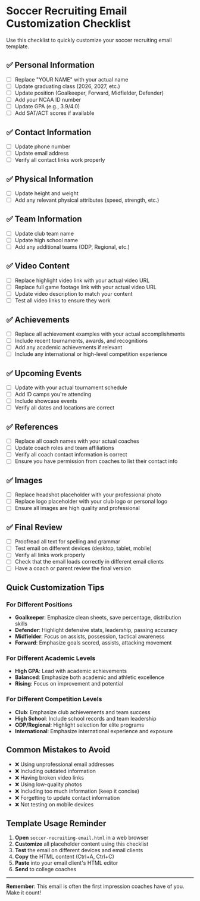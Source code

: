 # Soccer Recruiting Email Customization Checklist

Use this checklist to quickly customize your soccer recruiting email template.

## ✅ Personal Information
- [ ] Replace "YOUR NAME" with your actual name
- [ ] Update graduating class (2026, 2027, etc.)
- [ ] Update position (Goalkeeper, Forward, Midfielder, Defender)
- [ ] Add your NCAA ID number
- [ ] Update GPA (e.g., 3.9/4.0)
- [ ] Add SAT/ACT scores if available

## ✅ Contact Information
- [ ] Update phone number
- [ ] Update email address
- [ ] Verify all contact links work properly

## ✅ Physical Information
- [ ] Update height and weight
- [ ] Add any relevant physical attributes (speed, strength, etc.)

## ✅ Team Information
- [ ] Update club team name
- [ ] Update high school name
- [ ] Add any additional teams (ODP, Regional, etc.)

## ✅ Video Content
- [ ] Replace highlight video link with your actual video URL
- [ ] Replace full game footage link with your actual video URL
- [ ] Update video description to match your content
- [ ] Test all video links to ensure they work

## ✅ Achievements
- [ ] Replace all achievement examples with your actual accomplishments
- [ ] Include recent tournaments, awards, and recognitions
- [ ] Add any academic achievements if relevant
- [ ] Include any international or high-level competition experience

## ✅ Upcoming Events
- [ ] Update with your actual tournament schedule
- [ ] Add ID camps you're attending
- [ ] Include showcase events
- [ ] Verify all dates and locations are correct

## ✅ References
- [ ] Replace all coach names with your actual coaches
- [ ] Update coach roles and team affiliations
- [ ] Verify all coach contact information is correct
- [ ] Ensure you have permission from coaches to list their contact info

## ✅ Images
- [ ] Replace headshot placeholder with your professional photo
- [ ] Replace logo placeholder with your club logo or personal logo
- [ ] Ensure all images are high quality and professional

## ✅ Final Review
- [ ] Proofread all text for spelling and grammar
- [ ] Test email on different devices (desktop, tablet, mobile)
- [ ] Verify all links work properly
- [ ] Check that the email loads correctly in different email clients
- [ ] Have a coach or parent review the final version

## Quick Customization Tips

### For Different Positions
- **Goalkeeper**: Emphasize clean sheets, save percentage, distribution skills
- **Defender**: Highlight defensive stats, leadership, passing accuracy
- **Midfielder**: Focus on assists, possession, tactical awareness
- **Forward**: Emphasize goals scored, assists, attacking movement

### For Different Academic Levels
- **High GPA**: Lead with academic achievements
- **Balanced**: Emphasize both academic and athletic excellence
- **Rising**: Focus on improvement and potential

### For Different Competition Levels
- **Club**: Emphasize club achievements and team success
- **High School**: Include school records and team leadership
- **ODP/Regional**: Highlight selection for elite programs
- **International**: Emphasize international experience and exposure

## Common Mistakes to Avoid

- ❌ Using unprofessional email addresses
- ❌ Including outdated information
- ❌ Having broken video links
- ❌ Using low-quality photos
- ❌ Including too much information (keep it concise)
- ❌ Forgetting to update contact information
- ❌ Not testing on mobile devices

## Template Usage Reminder

1. **Open** `soccer-recruiting-email.html` in a web browser
2. **Customize** all placeholder content using this checklist
3. **Test** the email on different devices and email clients
4. **Copy** the HTML content (Ctrl+A, Ctrl+C)
5. **Paste** into your email client's HTML editor
6. **Send** to college coaches

---

**Remember**: This email is often the first impression coaches have of you. Make it count!
